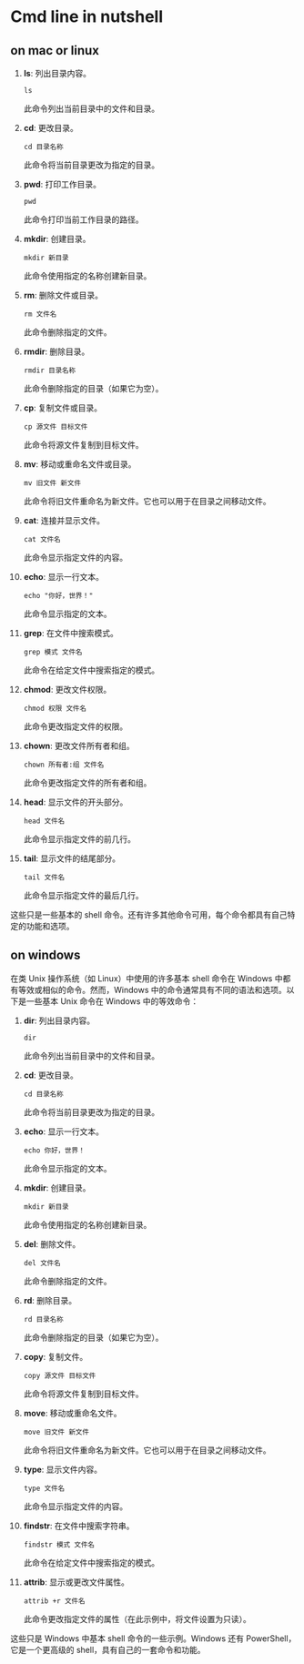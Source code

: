 # Cmd line in nutshell

## on mac or linux

1. **ls**: 列出目录内容。

   ```
   ls
   ```

   此命令列出当前目录中的文件和目录。

2. **cd**: 更改目录。

   ```
   cd 目录名称
   ```

   此命令将当前目录更改为指定的目录。

3. **pwd**: 打印工作目录。

   ```
   pwd
   ```

   此命令打印当前工作目录的路径。

4. **mkdir**: 创建目录。

   ```
   mkdir 新目录
   ```

   此命令使用指定的名称创建新目录。

5. **rm**: 删除文件或目录。

   ```
   rm 文件名
   ```

   此命令删除指定的文件。

6. **rmdir**: 删除目录。

   ```
   rmdir 目录名称
   ```

   此命令删除指定的目录（如果它为空）。

7. **cp**: 复制文件或目录。

   ```
   cp 源文件 目标文件
   ```

   此命令将源文件复制到目标文件。

8. **mv**: 移动或重命名文件或目录。

   ```
   mv 旧文件 新文件
   ```

   此命令将旧文件重命名为新文件。它也可以用于在目录之间移动文件。

9. **cat**: 连接并显示文件。

   ```
   cat 文件名
   ```

   此命令显示指定文件的内容。

10. **echo**: 显示一行文本。

    ```
    echo "你好，世界！"
    ```

    此命令显示指定的文本。

11. **grep**: 在文件中搜索模式。

    ```
    grep 模式 文件名
    ```

    此命令在给定文件中搜索指定的模式。

12. **chmod**: 更改文件权限。

    ```
    chmod 权限 文件名
    ```

    此命令更改指定文件的权限。

13. **chown**: 更改文件所有者和组。

    ```
    chown 所有者:组 文件名
    ```

    此命令更改指定文件的所有者和组。

14. **head**: 显示文件的开头部分。

    ```
    head 文件名
    ```

    此命令显示指定文件的前几行。

2. **tail**: 显示文件的结尾部分。

   ```
   tail 文件名
   ```

   此命令显示指定文件的最后几行。

这些只是一些基本的 shell 命令。还有许多其他命令可用，每个命令都具有自己特定的功能和选项。

## on windows

在类 Unix 操作系统（如 Linux）中使用的许多基本 shell 命令在 Windows 中都有等效或相似的命令。然而，Windows 中的命令通常具有不同的语法和选项。以下是一些基本 Unix 命令在 Windows 中的等效命令：

1. **dir**: 列出目录内容。

   ```
   dir
   ```

   此命令列出当前目录中的文件和目录。

2. **cd**: 更改目录。

   ```
   cd 目录名称
   ```

   此命令将当前目录更改为指定的目录。

3. **echo**: 显示一行文本。

   ```
   echo 你好，世界！
   ```

   此命令显示指定的文本。

4. **mkdir**: 创建目录。

   ```
   mkdir 新目录
   ```

   此命令使用指定的名称创建新目录。

5. **del**: 删除文件。

   ```
   del 文件名
   ```

   此命令删除指定的文件。

6. **rd**: 删除目录。

   ```
   rd 目录名称
   ```

   此命令删除指定的目录（如果它为空）。

7. **copy**: 复制文件。

   ```
   copy 源文件 目标文件
   ```

   此命令将源文件复制到目标文件。

8. **move**: 移动或重命名文件。

   ```
   move 旧文件 新文件
   ```

   此命令将旧文件重命名为新文件。它也可以用于在目录之间移动文件。

9. **type**: 显示文件内容。

   ```
   type 文件名
   ```

   此命令显示指定文件的内容。

10. **findstr**: 在文件中搜索字符串。

    ```
    findstr 模式 文件名
    ```

    此命令在给定文件中搜索指定的模式。

11. **attrib**: 显示或更改文件属性。

    ```
    attrib +r 文件名
    ```

    此命令更改指定文件的属性（在此示例中，将文件设置为只读）。

这些只是 Windows 中基本 shell 命令的一些示例。Windows 还有 PowerShell，它是一个更高级的 shell，具有自己的一套命令和功能。
